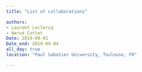 ```yaml
---
title: "List of collaborations"

authors:
- Laurent Leclercq
- Hervé Cottet
Date: 2019-09-01
Date_end: 2019-09-04
all_day: true
location: "Paul Sabatier University, Toulouse, FR"

---
```

